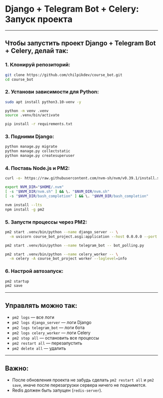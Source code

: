 # Django + Telegram Bot + Celery: Запуск проекта

---

## Чтобы запустить проект **Django + Telegram Bot + Celery**, делай так:

### 1. Клонируй репозиторий:

   ```bash
   git clone https://github.com/chilpikdev/course_bot.git
   cd course_bot
   ```

### 2. Установи зависимости для Python:

   ```bash
   sudo apt install python3.10-venv -y

   python -m venv .venv
   source .venv/bin/activate

   pip install -r requirements.txt
   ```

### 3. Подними Django:

   ```bash
   python manage.py migrate
   python manage.py collectstatic
   python manage.py createsuperuser
   ```

### 4. Поставь Node.js и PM2:

   ```bash
   curl -o- https://raw.githubusercontent.com/nvm-sh/nvm/v0.39.1/install.sh | bash

   export NVM_DIR="$HOME/.nvm"
   [ -s "$NVM_DIR/nvm.sh" ] && \. "$NVM_DIR/nvm.sh"
   [ -s "$NVM_DIR/bash_completion" ] && \. "$NVM_DIR/bash_completion"

   nvm install --lts
   npm install -g pm2
   ```

### 5. Запусти процессы через PM2:

   ```bash
   pm2 start .venv/bin/python --name django_server -- \
     -m uvicorn course_bot_project.asgi:application --host 0.0.0.0 --port 8000

   pm2 start .venv/bin/python --name telegram_bot -- bot_polling.py

   pm2 start .venv/bin/python --name celery_worker -- \
     -m celery -A course_bot_project worker --loglevel=info
   ```

### 6. Настрой автозапуск:

   ```bash
   pm2 startup
   pm2 save
   ```

---

## Управлять можно так:

* `pm2 logs` — все логи
* `pm2 logs django_server` — логи Django
* `pm2 logs telegram_bot` — логи бота
* `pm2 logs celery_worker` — логи Celery
* `pm2 stop all` — остановить все процессы
* `pm2 restart all` — перезапустить
* `pm2 delete all` — удалить

---

## Важно:

* После обновления проекта не забудь сделать `pm2 restart all` и `pm2 save`, иначе после перезагрузки сервера ничего не поднимется.
* Redis должен быть запущен (`redis-server`).

